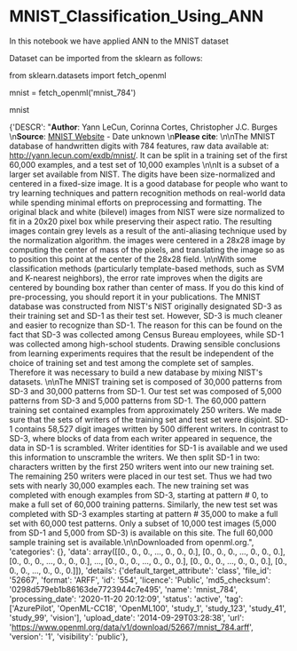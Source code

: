 # MNIST_Classification_Using_ANN
In this notebook we have applied ANN to the MNIST dataset

Dataset can be imported from the sklearn as follows:

from sklearn.datasets import fetch_openml

mnist = fetch_openml('mnist_784')

mnist

{'DESCR': "**Author**: Yann LeCun, Corinna Cortes, Christopher J.C. Burges  \n**Source**: [MNIST Website](http://yann.lecun.com/exdb/mnist/) - Date unknown  \n**Please cite**:  \n\nThe MNIST database of handwritten digits with 784 features, raw data available at: http://yann.lecun.com/exdb/mnist/. It can be split in a training set of the first 60,000 examples, and a test set of 10,000 examples  \n\nIt is a subset of a larger set available from NIST. The digits have been size-normalized and centered in a fixed-size image. It is a good database for people who want to try learning techniques and pattern recognition methods on real-world data while spending minimal efforts on preprocessing and formatting. The original black and white (bilevel) images from NIST were size normalized to fit in a 20x20 pixel box while preserving their aspect ratio. The resulting images contain grey levels as a result of the anti-aliasing technique used by the normalization algorithm. the images were centered in a 28x28 image by computing the center of mass of the pixels, and translating the image so as to position this point at the center of the 28x28 field.  \n\nWith some classification methods (particularly template-based methods, such as SVM and K-nearest neighbors), the error rate improves when the digits are centered by bounding box rather than center of mass. If you do this kind of pre-processing, you should report it in your publications. The MNIST database was constructed from NIST's NIST originally designated SD-3 as their training set and SD-1 as their test set. However, SD-3 is much cleaner and easier to recognize than SD-1. The reason for this can be found on the fact that SD-3 was collected among Census Bureau employees, while SD-1 was collected among high-school students. Drawing sensible conclusions from learning experiments requires that the result be independent of the choice of training set and test among the complete set of samples. Therefore it was necessary to build a new database by mixing NIST's datasets.  \n\nThe MNIST training set is composed of 30,000 patterns from SD-3 and 30,000 patterns from SD-1. Our test set was composed of 5,000 patterns from SD-3 and 5,000 patterns from SD-1. The 60,000 pattern training set contained examples from approximately 250 writers. We made sure that the sets of writers of the training set and test set were disjoint. SD-1 contains 58,527 digit images written by 500 different writers. In contrast to SD-3, where blocks of data from each writer appeared in sequence, the data in SD-1 is scrambled. Writer identities for SD-1 is available and we used this information to unscramble the writers. We then split SD-1 in two: characters written by the first 250 writers went into our new training set. The remaining 250 writers were placed in our test set. Thus we had two sets with nearly 30,000 examples each. The new training set was completed with enough examples from SD-3, starting at pattern # 0, to make a full set of 60,000 training patterns. Similarly, the new test set was completed with SD-3 examples starting at pattern # 35,000 to make a full set with 60,000 test patterns. Only a subset of 10,000 test images (5,000 from SD-1 and 5,000 from SD-3) is available on this site. The full 60,000 sample training set is available.\n\nDownloaded from openml.org.",
 'categories': {},
 'data': array([[0., 0., 0., ..., 0., 0., 0.],
        [0., 0., 0., ..., 0., 0., 0.],
        [0., 0., 0., ..., 0., 0., 0.],
        ...,
        [0., 0., 0., ..., 0., 0., 0.],
        [0., 0., 0., ..., 0., 0., 0.],
        [0., 0., 0., ..., 0., 0., 0.]]),
 'details': {'default_target_attribute': 'class',
  'file_id': '52667',
  'format': 'ARFF',
  'id': '554',
  'licence': 'Public',
  'md5_checksum': '0298d579eb1b86163de7723944c7e495',
  'name': 'mnist_784',
  'processing_date': '2020-11-20 20:12:09',
  'status': 'active',
  'tag': ['AzurePilot',
   'OpenML-CC18',
   'OpenML100',
   'study_1',
   'study_123',
   'study_41',
   'study_99',
   'vision'],
  'upload_date': '2014-09-29T03:28:38',
  'url': 'https://www.openml.org/data/v1/download/52667/mnist_784.arff',
  'version': '1',
  'visibility': 'public'},
